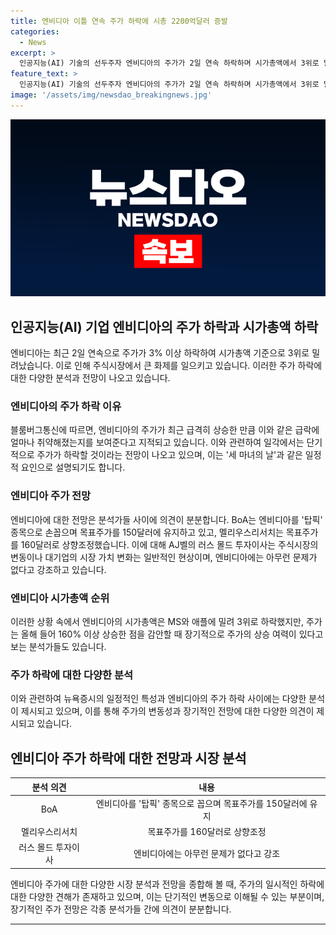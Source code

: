 ```yaml
---
title: 엔비디아 이틀 연속 주가 하락에 시총 2200억달러 증발
categories:
  - News
excerpt: >
  인공지능(AI) 기술의 선두주자 엔비디아의 주가가 2일 연속 하락하며 시가총액에서 3위로 밀려났다. 이로써 엔비디아는 마이크로소프트와 애플에게 뒤처지게 되었다. 이러한 하락세는 지난해 이후 급등한 주가로 인한 차익 실현과 세 마녀의 날에 따른 옵션만기일의 영향으로 분석되고 있다. 미래 전망과 목표주가는 엇갈리는 의견이 있지만 장기적으로 긍정적인 전망이 우세하다는 평가도 나오고 있다.
feature_text: >
  인공지능(AI) 기술의 선두주자 엔비디아의 주가가 2일 연속 하락하며 시가총액에서 3위로 밀려났다. 이로써 엔비디아는 마이크로소프트와 애플에게 뒤처지게 되었다. 이러한 하락세는 지난해 이후 급등한 주가로 인한 차익 실현과 세 마녀의 날에 따른 옵션만기일의 영향으로 분석되고 있다. 미래 전망과 목표주가는 엇갈리는 의견이 있지만 장기적으로 긍정적인 전망이 우세하다는 평가도 나오고 있다.
image: '/assets/img/newsdao_breakingnews.jpg'
---
```


<p><img src="/assets/img/newsdao_breakingnews.jpg" alt="pcversion 속보" /></p>

<h2 data-ke-size="size26">인공지능(AI) 기업 엔비디아의 주가 하락과 시가총액 하락</h2>

<p data-ke-size="size16">엔비디아는 최근 2일 연속으로 주가가 3% 이상 하락하여 시가총액 기준으로 3위로 밀려났습니다. 이로 인해 주식시장에서 큰 화제를 일으키고 있습니다. 이러한 주가 하락에 대한 다양한 분석과 전망이 나오고 있습니다.</p>

<h3>엔비디아의 주가 하락 이유</h3>

<p data-ke-size="size16">블룸버그통신에 따르면, 엔비디아의 주가가 최근 급격히 상승한 만큼 이와 같은 급락에 얼마나 취약해졌는지를 보여준다고 지적되고 있습니다. 이와 관련하여 일각에서는 단기적으로 주가가 하락할 것이라는 전망이 나오고 있으며, 이는 '세 마녀의 날'과 같은 일정적 요인으로 설명되기도 합니다.</p>

<h3>엔비디아 주가 전망</h3>

<p data-ke-size="size16">엔비디아에 대한 전망은 분석가들 사이에 의견이 분분합니다. BoA는 엔비디아를 '탑픽' 종목으로 손꼽으며 목표주가를 150달러에 유지하고 있고, 멜리우스리서치는 목표주가를 160달러로 상향조정했습니다. 이에 대해 AJ벨의 러스 몰드 투자이사는 주식시장의 변동이나 대기업의 시장 가치 변화는 일반적인 현상이며, 엔비디아에는 아무런 문제가 없다고 강조하고 있습니다.</p>

<h3>엔비디아 시가총액 순위</h3>

<p data-ke-size="size16">이러한 상황 속에서 엔비디아의 시가총액은 MS와 애플에 밀려 3위로 하락했지만, 주가는 올해 들어 160% 이상 상승한 점을 감안할 때 장기적으로 주가의 상승 여력이 있다고 보는 분석가들도 있습니다.</p>

<h3>주가 하락에 대한 다양한 분석</h3>

<p data-ke-size="size16">이와 관련하여 뉴욕증시의 일정적인 특성과 엔비디아의 주가 하락 사이에는 다양한 분석이 제시되고 있으며, 이를 통해 주가의 변동성과 장기적인 전망에 대한 다양한 의견이 제시되고 있습니다.</p>

<h2 data-ke-size="size26">엔비디아 주가 하락에 대한 전망과 시장 분석</h2>

<table>
<thead>
<tr>
<th style="text-align: center;">분석 의견</th>
<th style="text-align: center;">내용</th>
</tr>
</thead>
<tbody>
<tr>
<td style="text-align: center;">BoA</td>
<td style="text-align: center;">엔비디아를 '탑픽' 종목으로 꼽으며 목표주가를 150달러에 유지</td>
</tr>
<tr>
<td style="text-align: center;">멜리우스리서치</td>
<td style="text-align: center;">목표주가를 160달러로 상향조정</td>
</tr>
<tr>
<td style="text-align: center;">러스 몰드 투자이사</td>
<td style="text-align: center;">엔비디아에는 아무런 문제가 없다고 강조</td>
</tr>
</tbody>
</table>

<p data-ke-size="size16">엔비디아 주가에 대한 다양한 시장 분석과 전망을 종합해 볼 때, 주가의 일시적인 하락에 대한 다양한 견해가 존재하고 있으며, 이는 단기적인 변동으로 이해될 수 있는 부분이며, 장기적인 주가 전망은 각종 분석가들 간에 의견이 분분합니다.</p>

<hr>

<p data-ke-size="size16">&nbsp;</p>


